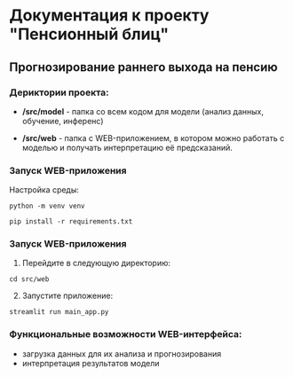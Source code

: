 # Документация к проекту "Пенсионный блиц"

## Прогнозирование раннего выхода на пенсию

### Дериктории проекта:

- **/src/model** - папка со всем кодом для модели (анализ данных, обучение, инференс)

- **/src/web** - папка с WEB-приложением, в котором можно работать с моделью и получать интерпретацию её предсказаний.

### Запуск WEB-приложения

Настройка среды:
```
python -m venv venv
```

```
pip install -r requirements.txt
```

### Запуск WEB-приложения

1. Перейдите в следующую директорию:
```
cd src/web
```

2. Запустите приложение:

```
streamlit run main_app.py
```

### Функциональные возможности WEB-интерфейса:

- загрузка данных для их анализа и прогнозирования
- интерпретация результатов модели
